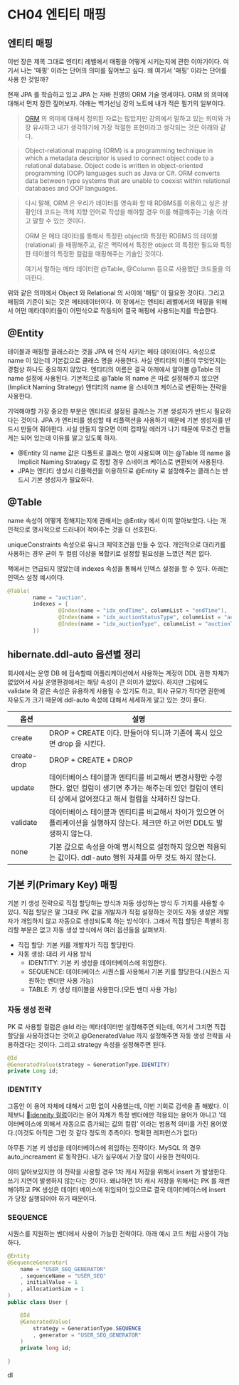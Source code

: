 # CH04 엔티티 매핑

## 엔티티 매핑

이번 장은 제목 그대로 엔티티 레벨에서 매핑을 어떻게 시키는지에 관한 이야기이다. 여기서 나는 '매핑' 이라는 단어의 의미를 짚어보고 싶다. 왜 여기서 '매핑' 이라는 단어를 사용 한 것일까?

현재 JPA 를 학습하고 있고 JPA 는 자바 진영의 ORM 기술 명세이다. ORM 의 의미에 대해서 먼저 잠깐 짚어보자. 아래는 백기선님 강의 노트에 내가 적은 필기의 일부이다.

> [ORM](https://www.techopedia.com/definition/24200/object-relational-mapping--orm) 의 의미에 대해서 정의된 자료는 많았지만 강의에서 말하고 있는 의미와 가장 유사하고 내가 생각하기에 가장 적절한 표현이라고 생각되는 것은 아래와 같다.

> Object-relational mapping (ORM) is a programming technique in which a metadata descriptor is used to connect object code to a relational database. Object code is written in object-oriented programming (OOP) languages such as Java or C#. ORM converts data between type systems that are unable to coexist within relational databases and OOP languages.

> 다시 말해, ORM 은 우리가 데이터를 영속화 할 때 RDBMS를 이용하고 싶은 상황인데 코드는 객체 지향 언어로 작성을 해야할 경우 이를 해결해주는 기술 이라고 말할 수 있는 것이다.
>
> ORM 은 메타 데이터를 통해서 특정한 object와 특정한 RDBMS 의 테이블(relational) 을 매핑해주고, 같은 맥락에서 특정한 object 의 특정한 필드와 특정한 테이블의 특정한 컬럼을 매핑해주는 기술인 것이다.
>
> 여기서 말하는 메타 데이터란 @Table, @Column 등으로 사용했던 코드들을 의미한다.

위와 같은 의미에서 Object 와 Relational 의 사이에 '매핑' 이 필요한 것이다. 그리고 매핑의 기준이 되는 것은 메타데이터이다. 이 장에서는 엔티티 레벨에서의 매핑을 위해서 어떤 메타데이터들이 어떤식으로 작동되어 결국 매핑에 사용되는지를 학습한다.

## @Entity&#x20;

테이블과 매핑할 클래스라는 것을 JPA 에 인식 시키는 메타 데이터이다. 속성으로 name 이 있는데 기본값으로 클래스 명을 사용한다. 사실 엔티티의 이름이 무엇인지는 경험상 하나도 중요하지 않았다. 엔티티의 이름은 결국 아래에서 알아볼 @Table 의 name 설정에 사용된다. 기본적으로 @Table 의 name 은 따로 설정해주지 않으면(Implicit Naming Strategy) 엔티티의 name 을 스네이크 케이스로 변환하는 전략을 사용한다.

기억해야할 가장 중요한 부분은 엔티티로 설정된 클래스는 기본 생성자가 반드시 필요하다는 것이다. JPA 가 엔티티를 생성할 때 리플랙션을 사용하기 때문에 기본 생성자를 반드시 만들어 줘야한다. 사실 만들지 않으면 이미 컴파일 에러가 나기 때문에 무조건 만들게는 되어 있는데 이유를 알고 있도록 하자.

* @Entity 의 name 값은 디폴트로 클래스 명이 사용되며 이는 @Table 의 name 을 Implicit Naming Strategy 로 정할 경우 스네이크 케이스로 변환되어 사용된다.
* JPA는 엔티티 생성시 리플랙션을 이용하므로 @Entity 로 설정해주는 클래스는 반드시 기본 생성자가 필요하다.

## @Table

name 속성이 어떻게 정해지는지에 관해서는 @Entity 에서 이미 알아보았다. 나는 개인적으로 명시적으로 드러내어 적어주는 것을 더 선호한다.

uniqueConstraints 속성으로 유니크 제약조건을 만들 수 있다. 개인적으로 대리키를 사용하는 경우 굳이 두 컬럼 이상을 복합키로 설정할 필요성을 느꼈던 적은 없다.

책에서는 언급되지 않았는데 indexes 속성을 통해서 인덱스 설정을 할 수 있다. 아래는 인덱스 설정 예시이다.

```java
@Table(
        name = "auction",
        indexes = {
                @Index(name = "idx_endTime", columnList = "endTime"),
                @Index(name = "idx_auctionStatusType", columnList = "auctionStatusType"),
                @Index(name = "idx_auctionType", columnList = "auctionType")
        })
```

## hibernate.ddl-auto 옵션별 정리

회사에서는 운영 DB 에 접속할때 어플리케이션에서 사용하는 계정이 DDL 권한 자체가 없었어서 사실 운영환경에서는 해당 속성이 큰 의미가 없었다. 하지만 그럼에도 validate 와 같은 속성은 유용하게 사용될 수 있기도 하고, 회사 규모가 작다면 권한에 자유도가 크기 때문에 ddl-auto 속성에 대해서 세세하게 알고 있는 것이 좋다.

| 옵션          | 설명                                                                                          |
| ----------- | ------------------------------------------------------------------------------------------- |
| create      | DROP + CREATE 이다. 만들어야 되니까 기존에 혹시 있으면 drop 을 시킨다.                                           |
| create-drop | DROP + CREATE + DROP                                                                        |
| update      | 데이터베이스 테이블과 엔티티를 비교해서 변경사항만 수정한다. 없던 컬럼이 생기면 추가는 해주는데 있던 컬럼이 엔티티 상에서 없어졌다고 해서 컬럼을 삭제하진 않는다. |
| validate    | 데이터베이스 테이블과 엔티티를 비교해서 차이가 있으면 어플리케이션을 실행하지 않는다. 체크만 하고 어떤 DDL도 발생하지 않는다.                    |
| none        | 기본 값으로 속성을 아예 명시적으로 설정하지 않으면 적용되는 값이다. ddl-auto 행위 자체를 아무 것도 하지 않는다.                        |

## 기본 키(Primary Key) 매핑

기본 키 생성 전략으로 직접 할당하는 방식과 자동 생성하는 방식 두 가지를 사용할 수 있다. 직접 할당은 말 그대로 PK 값을 개발자가 직접 설정하는 것이도 자동 생성은 개발자가 개입하지 않고 자동으로 생성되도록 하는 방식이다. 그래서 직접 할당은 특별히 정리할 부분은 없고 자동 생성 방식에서 여러 옵션들을 살펴보자.

* 직접 할당: 기본 키를 개발자가 직접 할당한다.
* 자동 생성: 대리 키 사용 방식
  * IDENTITY: 기본 키 생성을 데이터베이스에 위임한다.
  * SEQUENCE: 데이터베이스 시퀀스를 사용해서 기본 키를 할당한다.(시퀀스 지원하는 벤더만 사용 가능)
  * TABLE: 키 생성 테이블을 사용한다.(모든 벤더 사용 가능)

### 자동 생성 전략

PK 로 사용할 컬럼은 @Id 라는 메타데이터만 설정해주면 되는데, 여기서 그치면 직접 할당을 사용하겠다는 것이고 @GeneratedValue 까지 설정해주면 자동 생성 전략을 사용하겠다는 것이다. 그리고 strategy 속성을 설정해주면 된다.

```java
@Id
@GeneratedValue(strategy = GenerationType.IDENTITY)
private Long id;
```

### IDENTITY

그동안 이 용어 자체에 대해서 고민 없이 사용했는데, 이번 기회로 검색을 좀 해봤다. 이제보니 [ideneity 컬럼](https://www.red-gate.com/simple-talk/databases/sql-server/learn/sql-server-identity-column/)이라는 용어 자체가 특정 벤더에만 적용되는 용어가 아니고 '데이터베이스에 의해서 자동으로 증가되는 값의 컬럼' 이라는 범용적 의미를 가진 용어였다.(이것도 아직은 그런 것 같다 정도의 추측이다. 명확한 레퍼런스가 없다)

아무튼 기본 키 생성을 데이터베이스에 위임하는 전략이다. MySQL 의 경우 auto\_increament 로 동작한다. 내가 실무에서 가장 많이 사용한 전략이다.

이미 알아보았지만 이 전략을 사용할 경우 1차 캐시 저장을 위해서 insert 가 발생한다. 쓰기 지연이 발생하지 않는다는 것이다. 왜냐하면 1차 캐시 저장을 위해서는 PK 를 채번해야하고 PK 생성은 데이터 베이스에 위임되어 있으므로 결국 데이터베이스에 insert 가 당장 실행되어야 하기 때문이다.

### SEQUENCE

시퀀스를 지원하는 벤더에서 사용이 가능한 전략이다. 아래 예시 코드 처럼 사용이 가능하다.

```java
@Entity
@SequenceGenerator(
	name = "USER_SEQ_GENERATOR"
    , sequenceName = "USER_SEQ"
    , initialValue = 1
    , allocationSize = 1
)
public class User {

    @Id
    @GeneratedValue(
    	strategy = GenerationType.SEQUENCE
    	, generator = "USER_SEQ_GENERATOR"
    )
    private long id;
    
}
```

dI









































